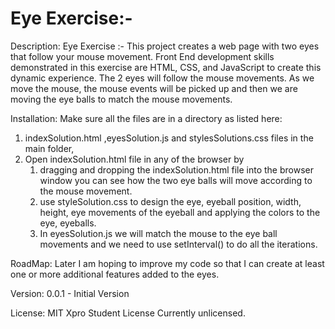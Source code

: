 # Eye Exercise:-

Description:
Eye Exercise :- This  project creates a web page with two eyes that follow your mouse movement.  Front End development skills demonstrated in this exercise are HTML, CSS, and JavaScript to create this dynamic experience.  The 2 eyes will follow the mouse movements.  As we move the mouse, the mouse events will be picked up and then  we are moving the eye balls to match the mouse movements.

Installation:
Make sure all the files are in a directory as listed here:
1. indexSolution.html ,eyesSolution.js  and stylesSolutions.css files in the main folder,<Eyeexercise>
2. Open indexSolution.html file in any of the browser by
    1. dragging and dropping the indexSolution.html file into the browser window you can see how the two eye balls will move according to the mouse movement. 
    2. use styleSolution.css to design the eye, eyeball position, width, height, eye movements of the eyeball and applying the colors to the eye,  eyeballs.
    3. In eyesSolution.js we will match the mouse to the eye ball  movements and we need to use  setInterval() to do all the iterations.

RoadMap:
Later I am hoping to improve my code so that I can create at least one or more  additional features added to the eyes.

Version:
0.0.1 - Initial Version

License:
MIT Xpro Student License
Currently unlicensed.
